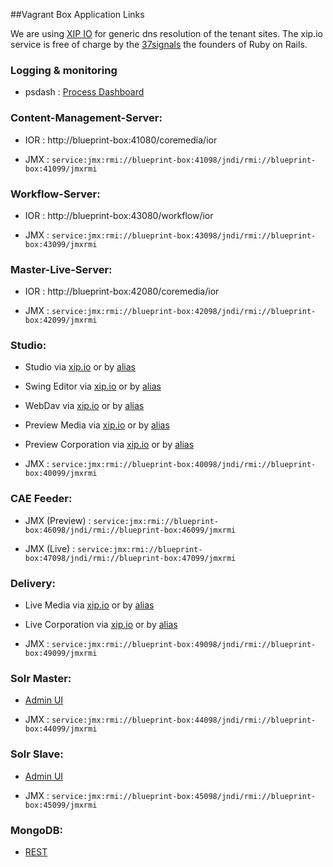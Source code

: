 ##Vagrant Box Application Links

We are using [XIP IO](http://www.xip.io) for generic dns resolution of the tenant sites. The xip.io service is free of charge
by the [37signals](http://www.s7signals.com) the founders of Ruby on Rails.

### Logging & monitoring

* psdash : [Process Dashboard](http://localhost:8999)

### Content-Management-Server:

* IOR : http://blueprint-box:41080/coremedia/ior

* JMX : `service:jmx:rmi://blueprint-box:41098/jndi/rmi://blueprint-box:41099/jmxrmi`

### Workflow-Server:

* IOR : http://blueprint-box:43080/workflow/ior

* JMX : `service:jmx:rmi://blueprint-box:43098/jndi/rmi://blueprint-box:43099/jmxrmi`

### Master-Live-Server:

* IOR : http://blueprint-box:42080/coremedia/ior

* JMX : `service:jmx:rmi://blueprint-box:42098/jndi/rmi://blueprint-box:42099/jmxrmi`

### Studio:

* Studio via [xip.io](https://studio.media.192.168.252.100.xip.io) or by [alias](https://studio.blueprint-box)

* Swing Editor via [xip.io](http://editor.192.168.252.100.xip.io) or by [alias](http://editor.blueprint-box)

* WebDav via [xip.io](https://webdav.192.168.252.100.xip.io) or by [alias](https://webdav.blueprint-box)

* Preview Media via [xip.io](http://preview.media.192.168.252.100.xip.io) or by [alias](http://preview.media.blueprint-box)

* Preview Corporation via [xip.io](http://preview.corporation.192.168.252.100.xip.io) or by [alias](http://preview.corporation.blueprint-box)

* JMX : `service:jmx:rmi://blueprint-box:40098/jndi/rmi://blueprint-box:40099/jmxrmi`

### CAE Feeder:

* JMX (Preview) : `service:jmx:rmi://blueprint-box:46098/jndi/rmi://blueprint-box:46099/jmxrmi`

* JMX (Live) : `service:jmx:rmi://blueprint-box:47098/jndi/rmi://blueprint-box:47099/jmxrmi`

### Delivery:

* Live Media via [xip.io](http://media.192.168.252.100.xip.io) or by [alias](http://media.blueprint-box)

* Live Corporation via [xip.io](http://corporation.192.168.252.100.xip.io) or by [alias](http://corporation.blueprint-box)

* JMX : `service:jmx:rmi://blueprint-box:49098/jndi/rmi://blueprint-box:49099/jmxrmi`

### Solr Master:

* [Admin UI](http://blueprint-box:44080/solr/)

* JMX : `service:jmx:rmi://blueprint-box:44098/jndi/rmi://blueprint-box:44099/jmxrmi`

### Solr Slave:

* [Admin UI](http://blueprint-box:45080/solr/)

* JMX : `service:jmx:rmi://blueprint-box:45098/jndi/rmi://blueprint-box:45099/jmxrmi`

### MongoDB:

* [REST](http://blueprint-box:28017)